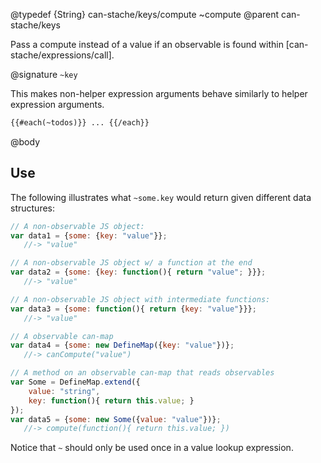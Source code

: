 @typedef {String} can-stache/keys/compute ~compute
@parent can-stache/keys

Pass a compute instead of a value if an observable is found within
[can-stache/expressions/call].

@signature `~key`

This makes non-helper expression arguments behave similarly to helper
expression arguments.

```html
{{#each(~todos)}} ... {{/each}}
```

@body

## Use

The following illustrates what `~some.key` would return given
different data structures:

```js
// A non-observable JS object:
var data1 = {some: {key: "value"}};
   //-> "value"

// A non-observable JS object w/ a function at the end
var data2 = {some: {key: function(){ return "value"; }}};
   //-> "value"

// A non-observable JS object with intermediate functions:
var data3 = {some: function(){ return {key: "value"}}};
   //-> "value"

// A observable can-map
var data4 = {some: new DefineMap({key: "value"})};
   //-> canCompute("value")

// A method on an observable can-map that reads observables
var Some = DefineMap.extend({
	value: "string",
	key: function(){ return this.value; }
});
var data5 = {some: new Some({value: "value"})};
   //-> compute(function(){ return this.value; })
```

Notice that `~` should only be used once in a value lookup expression.
